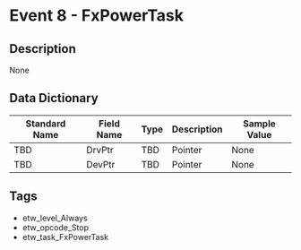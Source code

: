 # Event 8 - FxPowerTask

## Description
None

## Data Dictionary
|Standard Name|Field Name|Type|Description|Sample Value|
|---|---|---|---|---|
|TBD|DrvPtr|TBD|Pointer|None|None|
|TBD|DevPtr|TBD|Pointer|None|None|

## Tags
* etw_level_Always
* etw_opcode_Stop
* etw_task_FxPowerTask